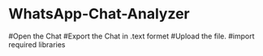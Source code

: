 # WhatsApp-Chat-Analyzer
#Open the Chat
#Export the Chat in .text formet
#Upload the file.
#import required libraries 
